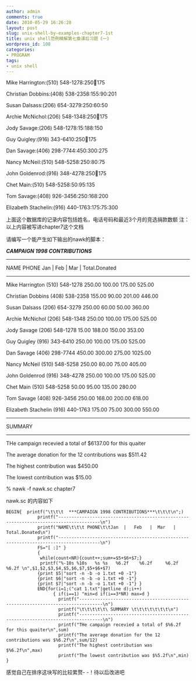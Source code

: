 ```yaml
---
author: admin
comments: true
date: 2010-05-29 16:26:28
layout: post
slug: unix-shell-by-examples-chapter7-1st
title: unix shell范例精解第七章课后习题《一》
wordpress_id: 108
categories:
- PROGRAM
tags:
- unix shell
---
```


Mike Harrington:(510) 548-1278:250:100:175

Christian Dobbins:(408) 538-2358:155:90:201

Susan Dalsass:(206) 654-3279:250:60:50

Archie McNichol:(206) 548-1348:250:100:175

Jody Savage:(206) 548-1278:15:188:150

Guy Quigley:(916) 343-6410:250:100:175

Dan Savage:(406) 298-7744:450:300:275

Nancy McNeil:(510) 548-5258:250:80:75

John Goldenrod:(916) 348-4278:250:100:175

Chet Main:(510) 548-5258:50:95:135

Tom Savage:(408) 926-3456:250:168:200

Elizabeth Stachelin:(916) 440-1763:175:75:300

上面这个数据库的记录内容包括姓名，电话号码和最近3个月的竞选捐款数额 注：以上内容被写进chapter7这个文档

请编写一个能产生如下输出的nawk的脚本：


***CAMPAIGN  1998  CONTRIBUTIONS*** 

--------------------------------------------------------------------------------------

NAME PHONE Jan  |  Feb  |  Mar  |  Total.Donated

--------------------------------------------------------------------------------------

Mike  Harrington  (510) 548-1278  250.00  100.00  175.00  525.00

Christian  Dobbins  (408) 538-2358  155.00  90.00  201.00  446.00

Susan  Dalsass  (206) 654-3279  250.00  60.00  50.00  360.00

Archie  McNichol  (206) 548-1348  250.00  100.00  175.00  525.00

Jody  Savage  (206) 548-1278  15.00  188.00  150.00  353.00

Guy  Quigley  (916) 343-6410  250.00  100.00  175.00  525.00

Dan  Savage  (406) 298-7744  450.00  300.00  275.00  1025.00

Nancy  McNeil  (510) 548-5258  250.00  80.00  75.00  405.00

John  Goldenrod  (916) 348-4278  250.00  100.00  175.00  525.00

Chet  Main  (510) 548-5258  50.00  95.00  135.00  280.00

Tom  Savage  (408) 926-3456  250.00  168.00  200.00  618.00

Elizabeth  Stachelin  (916) 440-1763  175.00  75.00  300.00  550.00

-------------------------------------------------------------------------------

SUMMARY  

-------------------------------------------------------------------------------

THe campaign recevied a total of $6137.00 for this quaiter

The average donation for the 12 contributions was $511.42

The highest contribution was $450.00

The lowest contribution was $15.00


% nawk -f nawk.sc chapter7

nawk.sc 的内容如下 

    BEGIN{  printf("\t\t\t  ***CAMPAIGN 1998 CONTRIBUTIONS***\t\t\t\n";) 
                printf("--------------------------------------------------------------------------------------\n") 
                printf("NAME\t\t\t PHONE\t\tJan  |   Feb   |  Mar   | Total.Donated\n") 
                printf("--------------------------------------------------------------------------------------\n")      
                FS="[ :]" }
                { 
                 while(count<NR){count++;sum+=$5+$6+$7;}
                 printf("%-10s %10s   %s %s   %6.2f    %6.2f     %6.2f    %6.2f \n",$1,$2,$3,$4,$5,$6,$7,$5+$6+$7) 
                {print $5|"sort -n -b -o 1.txt +0 -1"} 
                {print $6|"sort -n -b -o 1.txt +0 -1"}
                {print $7|"sort -n -b -o 1.txt +0 -1"} }
                END{for(i=1;("cat 1.txt"|getline d);i++) 
                      { if(i==1) "min=d if(i==3*NR) max=d }
                        printf("-------------------------------------------------------------------------------\n") 
                        printf("\t\t\t\t\t\ SUMMARY \t\t\t\t\t\t\t\n") 
                        printf("-------------------------------------------------------------------------------\n") 
                        printf("THe campaign recevied a total of $%6.2f for this quaiter\n",sum) 
                        printf("The average donation for the 12 contributions was $%6.2f\n",sum/12)
                        printf("The highest contribution was $%6.2f\n",max) 
                        printf("The lowest contribution was $%5.2f\n",min) }

感觉自己在排序这块写的比较累赘- -！待以后改进吧

